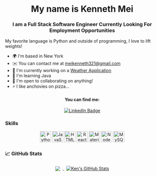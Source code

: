 
<!-- ## Hi there 👋 -->

<h1 align="center">My name is Kenneth Mei</h1>
<h3 align="center">I am a Full Stack Software Engineer Currently Looking For Employment Opportunities</h3>

My favorite language is Python and outside of programming, I love to lift weights!
* 🌍  I'm based in New York
* ✉️  You can contact me at [meikenneth321@gmail.com](mailto:meikenneth321@gmail.com)
* 🚀  I'm currently working on a [Weather Application](https://github.com/kazziken/weather-app)
* 🧠  I'm learning Java
* 🤝  I'm open to collaborating on anything!
* ⚡  I like anchovies on pizza...

<h4 align="center">You can find me:</h3>
<div align='center'>
  <a href="https://www.linkedin.com/in/kenneth-mei/">
    <img src="https://img.shields.io/badge/LinkedIn-blue?style=for-the-badge&logo=linkedin&logoColor=white" alt="LinkedIn Badge"/>
  </a>
</div>

### Skills

<p align="center">
<a href="https://www.python.org/" target="_blank" rel="noreferrer"><img src="https://raw.githubusercontent.com/danielcranney/readme-generator/main/public/icons/skills/python-colored.svg" width="36" height="36" alt="Python" /></a>
<a href="https://developer.mozilla.org/en-US/docs/Web/JavaScript" target="_blank" rel="noreferrer"><img src="https://raw.githubusercontent.com/danielcranney/readme-generator/main/public/icons/skills/javascript-colored.svg" width="36" height="36" alt="JavaScript" /></a>
<a href="https://developer.mozilla.org/en-US/docs/Glossary/HTML5" target="_blank" rel="noreferrer"><img src="https://raw.githubusercontent.com/danielcranney/readme-generator/main/public/icons/skills/html5-colored.svg" width="36" height="36" alt="HTML5" /></a>
<a href="https://reactjs.org/" target="_blank" rel="noreferrer"><img src="https://raw.githubusercontent.com/danielcranney/readme-generator/main/public/icons/skills/react-colored.svg" width="36" height="36" alt="React" /></a>
<a href="https://mui.com/" target="_blank" rel="noreferrer"><img src="https://raw.githubusercontent.com/danielcranney/readme-generator/main/public/icons/skills/materialui-colored.svg" width="36" height="36" alt="Material UI" /></a>
<a href="https://nodejs.org/en/" target="_blank" rel="noreferrer"><img src="https://raw.githubusercontent.com/danielcranney/readme-generator/main/public/icons/skills/nodejs-colored.svg" width="36" height="36" alt="NodeJS" /></a>
<a href="https://www.mysql.com/" target="_blank" rel="noreferrer"><img src="https://raw.githubusercontent.com/danielcranney/readme-generator/main/public/icons/skills/mysql-colored.svg" width="36" height="36" alt="MySQL" /></a>


### &#x1f4c8; GitHub Stats
<div align='center'>
  <a href="https://github.com/kazziken">
    <img align="center" style="margin:0.5rem" src="https://github-readme-stats.vercel.app/api/top-langs/?username=kazziken&title_color=ffffff&text_color=c9cacc&icon_color=4AB197&bg_color=036c5f" />
  </a>

  <a href="https://github.com/kazziken">
    <img align="center" style="margin:0.5rem" src="https://github-readme-stats.vercel.app/api?username=kazziken&show_icons=true&line_height=27&count_private=true&title_color=ffffff&text_color=c9cacc&icon_color=4AB097&bg_color=036c5f" alt="Ken's GitHub Stats" />
  </a>
</div>
